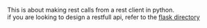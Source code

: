This is about making rest calls from a rest client in python.  
if you are looking to design a restfull api, refer to the [flask directory](https://github.com/ksator/python-training-for-network-engineers/tree/master/flask)

